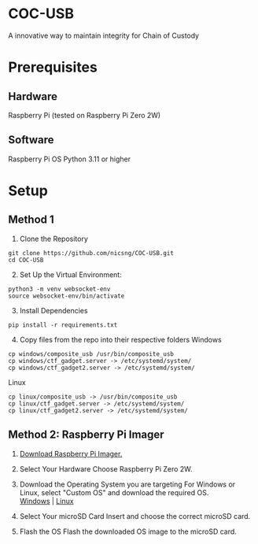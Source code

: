 # COC-USB
A innovative way to maintain integrity for Chain of Custody  

# Prerequisites
## Hardware
Raspberry Pi (tested on Raspberry Pi Zero 2W)

## Software
Raspberry Pi OS
Python 3.11 or higher

# Setup
## Method 1
1. Clone the Repository
```
git clone https://github.com/nicsng/COC-USB.git
cd COC-USB
```

2. Set Up the Virtual Environment:
```
python3 -m venv websocket-env
source websocket-env/bin/activate
```

3. Install Dependencies
```
pip install -r requirements.txt
```

4. Copy files from the repo into their respective folders
   Windows
```
cp windows/composite_usb /usr/bin/composite_usb
cp windows/ctf_gadget.server -> /etc/systemd/system/
cp windows/ctf_gadget2.server -> /etc/systemd/system/   
```

Linux
```
cp linux/composite_usb -> /usr/bin/composite_usb
cp linux/ctf_gadget.server -> /etc/systemd/system/
cp linux/ctf_gadget2.server -> /etc/systemd/system/
```

## Method 2: Raspberry Pi Imager
1. [Download Raspberry Pi Imager.](https://www.raspberrypi.com/software/)

2. Select Your Hardware
Choose Raspberry Pi Zero 2W.

3. Download the Operating System you are targeting
For Windows or Linux, select "Custom OS" and download the required OS. <br>[Windows](https://github.com/nicsng/COC-USB/releases/tag/Windows) | 
[Linux](https://github.com/nicsng/COC-USB/releases/tag/Linux)

5. Select Your microSD Card
Insert and choose the correct microSD card.

6. Flash the OS
Flash the downloaded OS image to the microSD card.

